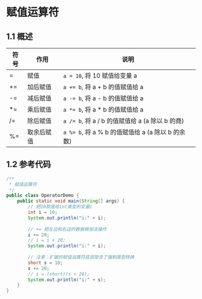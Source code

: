 # 赋值运算符

## 1.1 概述

| 符号 | 作用       | 说明                                              |
| ---- | ---------- | ------------------------------------------------- |
| =    | 赋值       | `a = 10`, 将 10 赋值给变量 a                      |
| +=   | 加后赋值   | `a += b`, 将 a + b 的值赋值给 a                   |
| -=   | 减后赋值   | `a -= b`,  将 a - b 的值赋值给 a                  |
| *=   | 乘后赋值   | `a *= b`, 将 a * b 的值赋值给 a                   |
| /=   | 除后赋值   | `a /= b`, 将 a / b 的值赋值给 a (a 除以 b 的商)   |
| %=   | 取余后赋值 | `a %= b`, 将 a % b 的值赋值给 a (a 除以 b 的余数) |

## 1.2 参考代码

```java
/**
 * 赋值运算符
 */
public class OperatorDemo {
    public static void main(String[] args) {
        // 把10赋值给int类型的变量i
        int i = 10;
        System.out.println("i:" + i);
        
        // += 把左边和右边的数据做加法操作
        i += 20;
        // i = i + 20;
        System.out.println("i:" + i);
        
        // 注意：扩展的赋值运算符底层隐含了强制类型转换
        short s = 10;
        s += 20;
        // s = (short)(s + 20);
        System.out.println("i:" + s);
    }
}
```

